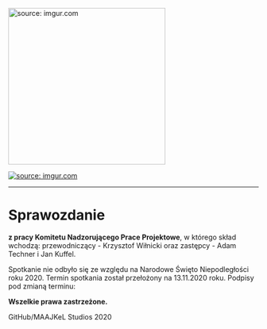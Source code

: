 <a href="https://imgur.com/cGlquD1"><img src="https://i.imgur.com/cGlquD1.png" alt="source: imgur.com" width="316" height="316"></a>

<a href="https://imgur.com/dFrfoUk"><img src="https://i.imgur.com/dFrfoUkm.png" title="source: imgur.com" /></a>

- - - 

# Sprawozdanie

**z pracy Komitetu Nadzorującego Prace Projektowe**, w którego skład wchodzą: przewodniczący - Krzysztof Wiłnicki oraz zastępcy - Adam Techner i Jan Kuffel.

Spotkanie nie odbyło się ze względu na Narodowe Święto Niepodległości roku 2020. Termin spotkania został przełożony na 13.11.2020 roku.
Podpisy pod zmianą terminu:


**Wszelkie prawa zastrzeżone.**

GitHub/MAAJKeL Studios 2020 
